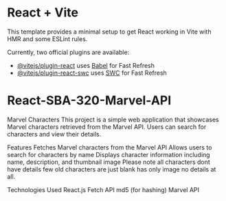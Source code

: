 # React + Vite

This template provides a minimal setup to get React working in Vite with HMR and some ESLint rules.

Currently, two official plugins are available:

- [@vitejs/plugin-react](https://github.com/vitejs/vite-plugin-react/blob/main/packages/plugin-react/README.md) uses [Babel](https://babeljs.io/) for Fast Refresh
- [@vitejs/plugin-react-swc](https://github.com/vitejs/vite-plugin-react-swc) uses [SWC](https://swc.rs/) for Fast Refresh
# React-SBA-320-Marvel-API
Marvel Characters 
This project is a simple web application that showcases Marvel characters retrieved from the Marvel API. Users can search for characters and view their details.

Features
Fetches Marvel characters from the Marvel API
Allows users to search for characters by name
Displays character information including name, description, and thumbnail image
Please note all characters dont have details few old characters are just blank has only image no details at all.

Technologies Used
React.js
Fetch API
md5 (for hashing)
Marvel API
